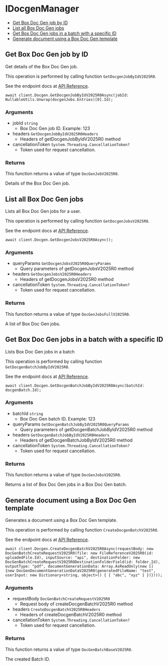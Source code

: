 # IDocgenManager


- [Get Box Doc Gen job by ID](#get-box-doc-gen-job-by-id)
- [List all Box Doc Gen jobs](#list-all-box-doc-gen-jobs)
- [Get Box Doc Gen jobs in a batch with a specific ID](#get-box-doc-gen-jobs-in-a-batch-with-a-specific-id)
- [Generate document using a Box Doc Gen template](#generate-document-using-a-box-doc-gen-template)

## Get Box Doc Gen job by ID

Get details of the Box Doc Gen job.

This operation is performed by calling function `GetDocgenJobByIdV2025R0`.

See the endpoint docs at
[API Reference](https://developer.box.com/reference/get-docgen-jobs-id-v2025.0/).

<!-- sample get_docgen_jobs_id_v2025.0 -->
```
await client.Docgen.GetDocgenJobByIdV2025R0Async(jobId: NullableUtils.Unwrap(docgenJobs.Entries)[0].Id);
```

### Arguments

- jobId `string`
  - Box Doc Gen job ID. Example: 123
- headers `GetDocgenJobByIdV2025R0Headers`
  - Headers of getDocgenJobByIdV2025R0 method
- cancellationToken `System.Threading.CancellationToken?`
  - Token used for request cancellation.


### Returns

This function returns a value of type `DocGenJobV2025R0`.

Details of the Box Doc Gen job.


## List all Box Doc Gen jobs

Lists all Box Doc Gen jobs for a user.

This operation is performed by calling function `GetDocgenJobsV2025R0`.

See the endpoint docs at
[API Reference](https://developer.box.com/reference/get-docgen-jobs-v2025.0/).

<!-- sample get_docgen_jobs_v2025.0 -->
```
await client.Docgen.GetDocgenJobsV2025R0Async();
```

### Arguments

- queryParams `GetDocgenJobsV2025R0QueryParams`
  - Query parameters of getDocgenJobsV2025R0 method
- headers `GetDocgenJobsV2025R0Headers`
  - Headers of getDocgenJobsV2025R0 method
- cancellationToken `System.Threading.CancellationToken?`
  - Token used for request cancellation.


### Returns

This function returns a value of type `DocGenJobsFullV2025R0`.

A list of Box Doc Gen jobs.


## Get Box Doc Gen jobs in a batch with a specific ID

Lists Box Doc Gen jobs in a batch

This operation is performed by calling function `GetDocgenBatchJobByIdV2025R0`.

See the endpoint docs at
[API Reference](https://developer.box.com/reference/get-docgen-batch-jobs-id-v2025.0/).

<!-- sample get_docgen_batch_jobs_id_v2025.0 -->
```
await client.Docgen.GetDocgenBatchJobByIdV2025R0Async(batchId: docgenBatch.Id);
```

### Arguments

- batchId `string`
  - Box Doc Gen batch ID. Example: 123
- queryParams `GetDocgenBatchJobByIdV2025R0QueryParams`
  - Query parameters of getDocgenBatchJobByIdV2025R0 method
- headers `GetDocgenBatchJobByIdV2025R0Headers`
  - Headers of getDocgenBatchJobByIdV2025R0 method
- cancellationToken `System.Threading.CancellationToken?`
  - Token used for request cancellation.


### Returns

This function returns a value of type `DocGenJobsV2025R0`.

Returns a list of Box Doc Gen jobs in a Box Doc Gen batch.


## Generate document using a Box Doc Gen template

Generates a document using a Box Doc Gen template.

This operation is performed by calling function `CreateDocgenBatchV2025R0`.

See the endpoint docs at
[API Reference](https://developer.box.com/reference/post-docgen-batches-v2025.0/).

<!-- sample post_docgen_batches_v2025.0 -->
```
await client.Docgen.CreateDocgenBatchV2025R0Async(requestBody: new DocGenBatchCreateRequestV2025R0(file: new FileReferenceV2025R0(id: uploadedFile.Id), inputSource: "api", destinationFolder: new DocGenBatchCreateRequestV2025R0DestinationFolderField(id: folder.Id), outputType: "pdf", documentGenerationData: Array.AsReadOnly(new [] {new DocGenDocumentGenerationDataV2025R0(generatedFileName: "test", userInput: new Dictionary<string, object>() { { "abc", "xyz" } })})));
```

### Arguments

- requestBody `DocGenBatchCreateRequestV2025R0`
  - Request body of createDocgenBatchV2025R0 method
- headers `CreateDocgenBatchV2025R0Headers`
  - Headers of createDocgenBatchV2025R0 method
- cancellationToken `System.Threading.CancellationToken?`
  - Token used for request cancellation.


### Returns

This function returns a value of type `DocGenBatchBaseV2025R0`.

The created Batch ID.


